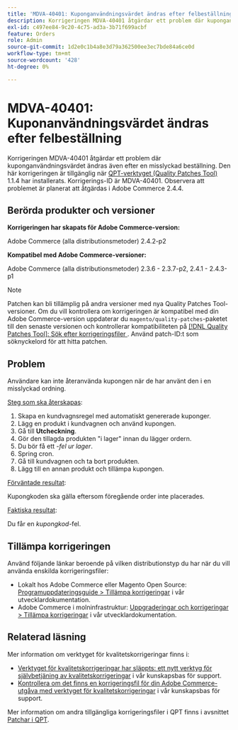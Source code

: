 ```yaml
---
title: 'MDVA-40401: Kuponganvändningsvärdet ändras efter felbeställning'
description: Korrigeringen MDVA-40401 åtgärdar ett problem där kuponganvändningsvärdet ändras även efter en misslyckad beställning. Den här korrigeringen är tillgänglig när [QPT-verktyget (Quality Patches Tool)](https://devdocs.magento.com/guides/v2.4/comp-mgr/patching.html#mqp) 1.1.4 är installerat. Korrigerings-ID är MDVA-40401. Observera att problemet är planerat att åtgärdas i Adobe Commerce 2.4.4.
exl-id: c497ee84-9c20-4c75-ad3a-3b71f699acbf
feature: Orders
role: Admin
source-git-commit: 1d2e0c1b4a8e3d79a362500ee3ec7bde84a6ce0d
workflow-type: tm+mt
source-wordcount: '428'
ht-degree: 0%

---
```


# MDVA-40401: Kuponanvändningsvärdet ändras efter felbeställning

Korrigeringen MDVA-40401 åtgärdar ett problem där kuponganvändningsvärdet ändras även efter en misslyckad beställning. Den här korrigeringen är tillgänglig när [QPT-verktyget (Quality Patches Tool)](https://devdocs.magento.com/guides/v2.4/comp-mgr/patching.html#mqp) 1.1.4 har installerats. Korrigerings-ID är MDVA-40401. Observera att problemet är planerat att åtgärdas i Adobe Commerce 2.4.4.

## Berörda produkter och versioner

**Korrigeringen har skapats för Adobe Commerce-version:**

Adobe Commerce (alla distributionsmetoder) 2.4.2-p2

**Kompatibel med Adobe Commerce-versioner:**

Adobe Commerce (alla distributionsmetoder) 2.3.6 - 2.3.7-p2, 2.4.1 - 2.4.3-p1

>[!NOTE]
>
>Patchen kan bli tillämplig på andra versioner med nya Quality Patches Tool-versioner. Om du vill kontrollera om korrigeringen är kompatibel med din Adobe Commerce-version uppdaterar du `magento/quality-patches`-paketet till den senaste versionen och kontrollerar kompatibiliteten på [[!DNL Quality Patches Tool]: Sök efter korrigeringsfiler ](https://devdocs.magento.com/quality-patches/tool.html#patch-grid). Använd patch-ID:t som söknyckelord för att hitta patchen.

## Problem

Användare kan inte återanvända kupongen när de har använt den i en misslyckad ordning.

<u>Steg som ska återskapas</u>:

1. Skapa en kundvagnsregel med automatiskt genererade kuponger.
1. Lägg en produkt i kundvagnen och använd kupongen.
1. Gå till **Utcheckning**.
1. Gör den tillagda produkten &quot;i lager&quot; innan du lägger ordern.
1. Du bör få ett *-fel ur lager*.
1. Spring cron.
1. Gå till kundvagnen och ta bort produkten.
1. Lägg till en annan produkt och tillämpa kupongen.

<u>Förväntade resultat</u>:

Kupongkoden ska gälla eftersom föregående order inte placerades.

<u>Faktiska resultat</u>:

Du får en *kupongkod*-fel.

## Tillämpa korrigeringen

Använd följande länkar beroende på vilken distributionstyp du har när du vill använda enskilda korrigeringsfiler:

* Lokalt hos Adobe Commerce eller Magento Open Source: [Programuppdateringsguide > Tillämpa korrigeringar](https://devdocs.magento.com/guides/v2.4/comp-mgr/patching/mqp.html) i vår utvecklardokumentation.
* Adobe Commerce i molninfrastruktur: [Uppgraderingar och korrigeringar > Tillämpa korrigeringar](https://devdocs.magento.com/cloud/project/project-patch.html) i vår utvecklardokumentation.

## Relaterad läsning

Mer information om verktyget för kvalitetskorrigeringar finns i:

* [Verktyget för kvalitetskorrigeringar har släppts: ett nytt verktyg för självbetjäning av kvalitetskorrigeringar](/help/announcements/adobe-commerce-announcements/magento-quality-patches-released-new-tool-to-self-serve-quality-patches.md) i vår kunskapsbas för support.
* [Kontrollera om det finns en korrigeringsfil för din Adobe Commerce-utgåva med verktyget för kvalitetskorrigeringar](/help/support-tools/patches-available-in-qpt-tool/check-patch-for-magento-issue-with-magento-quality-patches.md) i vår kunskapsbas för support.

Mer information om andra tillgängliga korrigeringsfiler i QPT finns i avsnittet [Patchar i QPT](https://support.magento.com/hc/en-us/sections/360010506631-Patches-available-in-QPT-tool-).
